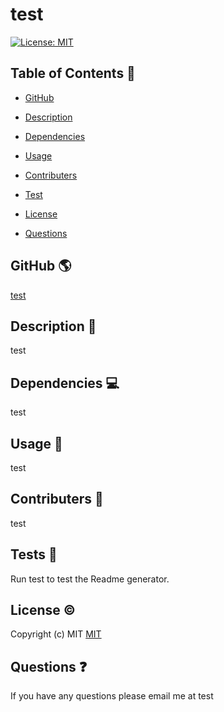 # test
  [![License: MIT](https://img.shields.io/badge/License-MIT-yellow.svg)](https://opensource.org/licenses/MIT)

 ## Table of Contents 📑

  * [GitHub](#github)
 
  * [Description](#description)
  * [Dependencies](#dependencies)
  * [Usage](#usage)
  * [Contributers](#contributers)
  * [Test](#test)
  * [License](#license)
  * [Questions](#question)

  ## GitHub 🌎

  [test](https://github.com/test/)

  ## Description 📝

  test

  ## Dependencies 💻 

  test

  ## Usage 📲

  test

  ## Contributers 🤝

  test

  ## Tests 🧪

  Run test to test the Readme generator.

  ## License ©️ 
  
  Copyright (c) MIT
  [MIT](https://opensource.org/licenses/MIT)

  ## Questions ❓

  If you have any questions please email me at test
  
